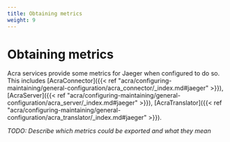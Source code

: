 ```yaml
---
title: Obtaining metrics
weight: 9
---
```


# Obtaining metrics

Acra services provide some metrics for Jaeger when configured to do so. This includes
[AcraConnector]({{< ref "acra/configuring-maintaining/general-configuration/acra_connector/_index.md#jaeger" >}}),
[AcraServer]({{< ref "acra/configuring-maintaining/general-configuration/acra_server/_index.md#jaeger" >}}),
[AcraTranslator]({{< ref "acra/configuring-maintaining/general-configuration/acra_translator/_index.md#jaeger" >}}).

_TODO: Describe which metrics could be exported and what they mean_
